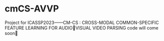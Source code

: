 # cmCS-AVVP
Project for ICASSP2023——CM-CS : CROSS-MODAL COMMON-SPECIFIC FEATURE LEARNING FOR AUDIOVISUAL VIDEO PARSING
code will come soon！
